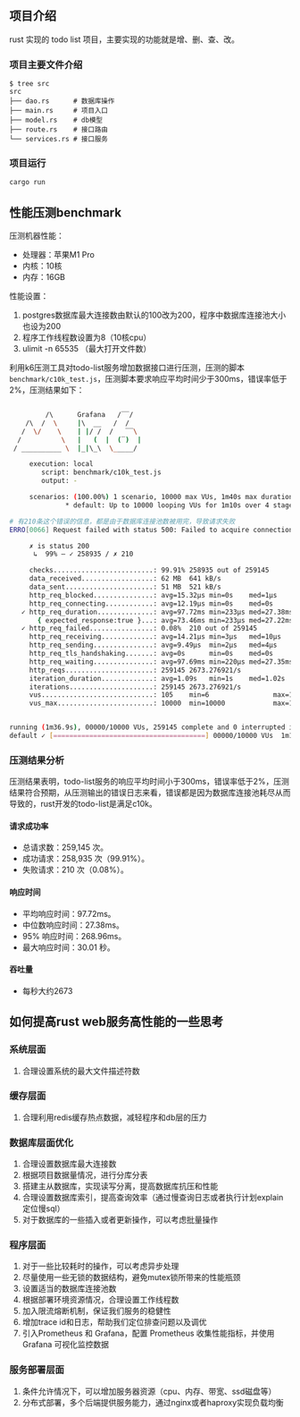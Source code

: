 ## 项目介绍
rust 实现的 todo list 项目，主要实现的功能就是增、删、查、改。

### 项目主要文件介绍
```
$ tree src
src
├── dao.rs      # 数据库操作
├── main.rs     # 项目入口
├── model.rs    # db模型
├── route.rs    # 接口路由
└── services.rs # 接口服务
```

### 项目运行
```bash
cargo run
```

## 性能压测benchmark
压测机器性能：
- 处理器：苹果M1 Pro
- 内核：10核
- 内存：16GB

性能设置：
1. postgres数据库最大连接数由默认的100改为200，程序中数据库连接池大小也设为200
2. 程序工作线程数设置为8（10核cpu）
3. ulimit -n 65535 （最大打开文件数）

利用k6压测工具对todo-list服务增加数据接口进行压测，压测的脚本`benchmark/c10k_test.js`，压测脚本要求响应平均时间少于300ms，错误率低于2%，压测结果如下：
```bash

         /\      Grafana   /‾‾/
    /\  /  \     |\  __   /  /
   /  \/    \    | |/ /  /   ‾‾\
  /          \   |   (  |  (‾)  |
 / __________ \  |_|\_\  \_____/

     execution: local
        script: benchmark/c10k_test.js
        output: -

     scenarios: (100.00%) 1 scenario, 10000 max VUs, 1m40s max duration (incl. graceful stop):
              * default: Up to 10000 looping VUs for 1m10s over 4 stages (gracefulRampDown: 30s, gracefulStop: 30s)

# 有210条这个错误的信息，都是由于数据库连接池数被用完，导致请求失败
ERRO[0066] Request failed with status 500: Failed to acquire connection from pool  source=console

     ✗ is status 200
      ↳  99% — ✓ 258935 / ✗ 210

     checks.........................: 99.91% 258935 out of 259145
     data_received..................: 62 MB  641 kB/s
     data_sent......................: 51 MB  521 kB/s
     http_req_blocked...............: avg=15.32µs min=0s    med=1µs     max=28.93ms p(90)=4µs      p(95)=10µs
     http_req_connecting............: avg=12.19µs min=0s    med=0s      max=28.91ms p(90)=0s       p(95)=0s
   ✓ http_req_duration..............: avg=97.72ms min=233µs med=27.38ms max=30.01s  p(90)=221.88ms p(95)=268.96ms
       { expected_response:true }...: avg=73.46ms min=233µs med=27.22ms max=445.3ms p(90)=221.55ms p(95)=268.11ms
   ✓ http_req_failed................: 0.08%  210 out of 259145
     http_req_receiving.............: avg=14.21µs min=3µs   med=10µs    max=2.02ms  p(90)=27µs     p(95)=40µs
     http_req_sending...............: avg=9.49µs  min=2µs   med=4µs     max=38.25ms p(90)=17µs     p(95)=26µs
     http_req_tls_handshaking.......: avg=0s      min=0s    med=0s      max=0s      p(90)=0s       p(95)=0s
     http_req_waiting...............: avg=97.69ms min=220µs med=27.35ms max=30.01s  p(90)=221.86ms p(95)=268.94ms
     http_reqs......................: 259145 2673.276921/s
     iteration_duration.............: avg=1.09s   min=1s    med=1.02s   max=31.01s  p(90)=1.22s    p(95)=1.26s
     iterations.....................: 259145 2673.276921/s
     vus............................: 105    min=6                max=10000
     vus_max........................: 10000  min=10000            max=10000


running (1m36.9s), 00000/10000 VUs, 259145 complete and 0 interrupted iterations
default ✓ [======================================] 00000/10000 VUs  1m10s
```

### 压测结果分析
压测结果表明，todo-list服务的响应平均时间小于300ms，错误率低于2%，压测结果符合预期，从压测输出的错误日志来看，错误都是因为数据库连接池耗尽从而导致的，rust开发的todo-list是满足c10k。
#### 请求成功率
- 总请求数：259,145 次。
- 成功请求：258,935 次（99.91%）。
- 失败请求：210 次（0.08%）。

#### 响应时间
- 平均响应时间：97.72ms。
- 中位数响应时间：27.38ms。
- 95% 响应时间：268.96ms。
- 最大响应时间：30.01 秒。

#### 吞吐量
- 每秒大约2673

## 如何提高rust web服务高性能的一些思考
### 系统层面
1. 合理设置系统的最大文件描述符数

### 缓存层面
1. 合理利用redis缓存热点数据，减轻程序和db层的压力

### 数据库层面优化
1. 合理设置数据库最大连接数
2. 根据项目数据量情况，进行分库分表
3. 搭建主从数据库，实现读写分离，提高数据库抗压和性能
4. 合理设置数据库索引，提高查询效率（通过慢查询日志或者执行计划explain定位慢sql）
5. 对于数据库的一些插入或者更新操作，可以考虑批量操作

### 程序层面
1. 对于一些比较耗时的操作，可以考虑异步处理
2. 尽量使用一些无锁的数据结构，避免mutex锁所带来的性能瓶颈
3. 设置适当的数据库连接池数
4. 根据部署环境资源情况，合理设置工作线程数
5. 加入限流熔断机制，保证我们服务的稳健性
6. 增加trace id和日志，帮助我们定位排查问题以及调优
7. 引入Prometheus 和 Grafana，配置 Prometheus 收集性能指标，并使用 Grafana 可视化监控数据

### 服务部署层面
1. 条件允许情况下，可以增加服务器资源（cpu、内存、带宽、ssd磁盘等）
2. 分布式部署，多个后端提供服务能力，通过nginx或者haproxy实现负载均衡
